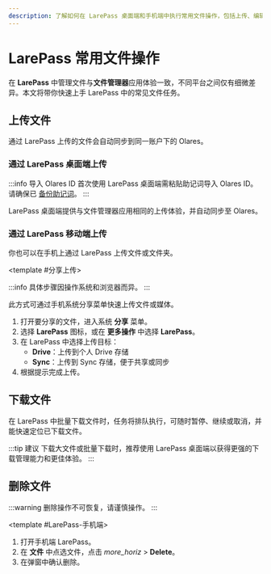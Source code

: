 ```yaml
---
description: 了解如何在 LarePass 桌面端和手机端中执行常用文件操作，包括上传、编辑、删除、下载等。
---
```


# LarePass 常用文件操作

在 **LarePass** 中管理文件与**文件管理器**应用体验一致，不同平台之间仅有细微差异。本文将带你快速上手 LarePass 中的常见文件任务。

## 上传文件

通过 LarePass 上传的文件会自动同步到同一账户下的 Olares。

### 通过 LarePass 桌面端上传

:::info 导入 Olares ID
首次使用 LarePass 桌面端需粘贴助记词导入 Olares ID。请确保已 [备份助记词](back-up-mnemonics.md)。
:::

LarePass 桌面端提供与文件管理器应用相同的上传体验，并自动同步至 Olares。

### 通过 LarePass 移动端上传

你也可以在手机上通过 LarePass 上传文件或文件夹。

<Tabs>
<template #直接上传>

1. 打开 LarePass，进入 **Files** 标签。
2. 选择要上传文件的目标目录。
3. 点击右下角 <i class="material-symbols-outlined">add_circle</i>，选择上传方式：
   - **文件**：从手机存储选择文件
   - **图片/视频**：从相册选择文件  
     :::tip
     如需先整理目录，可先 **创建文件夹**。
     :::
4. 按屏幕提示完成上传。

</template>

<template #分享上传>

:::info
具体步骤因操作系统和浏览器而异。
:::

此方式可通过手机系统分享菜单快速上传文件或媒体。

1. 打开要分享的文件，进入系统 **分享** 菜单。
2. 选择 **LarePass** 图标，或在 **更多操作** 中选择 **LarePass**。
3. 在 LarePass 中选择上传目标：
   - **Drive**：上传到个人 Drive 存储
   - **Sync**：上传到 Sync 存储，便于共享或同步
4. 根据提示完成上传。

</template>
</Tabs>

## 下载文件

在 LarePass 中批量下载文件时，任务将排队执行，可随时暂停、继续或取消，并能快速定位已下载文件。

:::tip 建议
下载大文件或批量下载时，推荐使用 LarePass 桌面端以获得更强的下载管理能力和更佳体验。
:::

<Tabs>
<template #LarePass-桌面端>

1. 打开 LarePass 桌面端。
2. 在 **文件** 中选中文件，右键选择 **Download**。

下载任务可在 **传输** > **下载** 中查看或管理。

</template>
<template #LarePass-手机端>

1. 打开手机端 LarePass。
2. 在 **文件** 中点选文件，点击 <i class="material-symbols-outlined">more_horiz</i> > **下载**。

下载任务可在 **传输** > **下载** > **进行中** 中查看、暂停或取消。

</template>
</Tabs>

## 删除文件

:::warning
删除操作不可恢复，请谨慎操作。
:::

<Tabs>
<template #LarePass-桌面端>

1. 打开 LarePass 桌面端。
2. 在 **文件** 中选中文件，右键 **Delete**。
3. 在弹窗中确认删除。

</template>

<template #LarePass-手机端>

1. 打开手机端 LarePass。
2. 在 **文件** 中点选文件，点击 <i class="material-symbols-outlined">more_horiz</i> > **Delete**。
3. 在弹窗中确认删除。

</template>
</Tabs>
